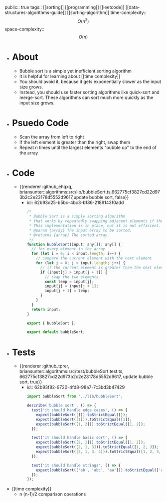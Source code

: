 public:: true
tags:: [[sorting]] [[programming]] [[leetcode]] [[data-structures-algorithms-guide]] [[sorting-algorithm]]
time-complexity:: $$O(n^2)$$
space-complexity:: $$O(n)$$

- # About
	- Bubble sort is a simple yet inefficient sorting algorithm
	- It is helpful for learning about [[time complexity]]
	- You should avoid it, because it gets exponentially slower as the input size grows.
	- Instead, you should use faster sorting algorithms like quick-sort and merge-sort. These algorithms can sort much more quickly as the input size grows.
- # Psuedo Code
	- Scan the array from left to right
	- If the left element is greater than the right, swap them
	- Repeat n times until the largest elements "bubble up" to the end of the array
- # Code
	- {{renderer :github_ehqxq, briansunter::algorithms:src/lib/bubbleSort.ts,662775cf3827cd22d973b2c2e23178d5552d9617,update bubble sort, false}}
		- id:: 62b93d25-b5bc-4bc3-b186-2189143f0add
		  ```javascript
		  /*
		   * Bubble Sort is a simple sorting algorithm
		   * that works by repeatedly swapping adjacent elements if they are in wrong order.
		   * This implementation is in place, but it is not efficient.
		   * @param {array} The input array to be sorted.
		   * @returns {array} The sorted array.
		   */
		  function bubbleSort(input: any[]): any[] {
		    // for every element in the array
		    for (let i = 0; i < input.length; i++) {
		      // compare the current element with the next element
		      for (let j = 0; j < input.length; j++) {
		        // if the current element is greater than the next element
		        if (input[j] > input[j + 1]) {
		          // swap the two elements
		          const temp = input[j];
		          input[j] = input[j + 1];
		          input[j + 1] = temp;
		        }
		      }
		    }
		    return input;
		  }
		  
		  export { bubbleSort };
		  
		  export default bubbleSort;
		  
		  ```
- # Tests
	- {{renderer :github_tprer, briansunter::algorithms:src/test/bubbleSort.test.ts, 662775cf3827cd22d973b2c2e23178d5552d9617, update bubble sort, true}}
		- id:: 62b93f82-9720-4fd8-98a7-7c3bd3b47429
		  ```js
		  import bubbleSort from '../lib/bubbleSort';
		  
		  describe('bubble sort', () => {
		    test('it should handle edge cases', () => {
		      expect(bubbleSort([])).toStrictEqual([]);
		      expect(bubbleSort([1])).toStrictEqual([1]);
		      expect(bubbleSort([1, 2])).toStrictEqual([1, 2]);
		    });
		  
		    test('it should handle basic sort', () => {
		      expect(bubbleSort([2, 1])).toStrictEqual([1, 2]);
		      expect(bubbleSort([2, 1, 3])).toStrictEqual([1, 2, 3]);
		      expect(bubbleSort([2, 1, 3, 4])).toStrictEqual([1, 2, 3, 4]);
		    });
		  
		    test('it should handle strings', () => {
		      expect(bubbleSort(['ab', 'abc', 'aa'])).toStrictEqual(['aa', 'ab', 'abc']);
		    });
		  });
		  
		  ```
- [[time complexity]]
	- n (n-1)/2  comparison operations